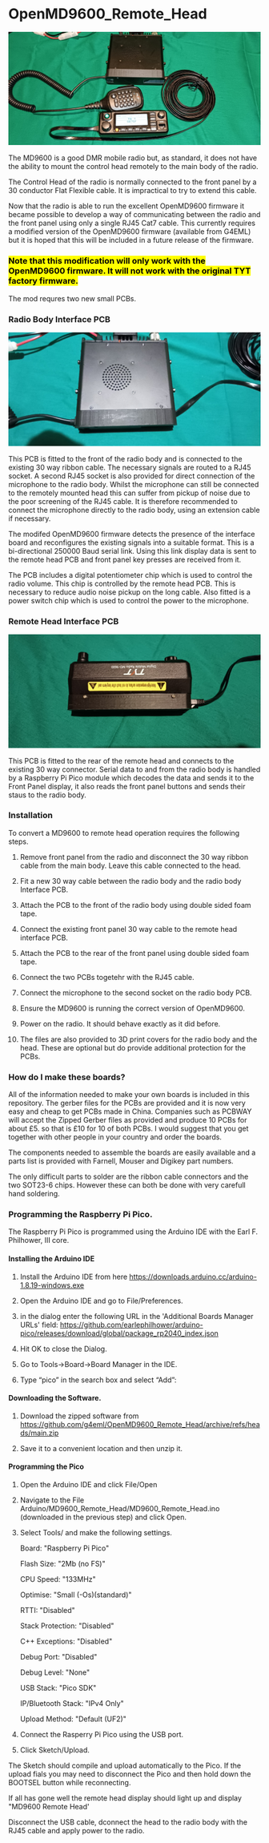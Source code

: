 # OpenMD9600_Remote_Head

![MD9600 Remote Head](Pics/IMG1.jpg) 

The MD9600 is a good DMR mobile radio but, as standard, it does not have the ability to mount the control head remotely to the main body of the radio. 

The Control Head of the radio is normally connected to the front panel by a 30 conductor Flat Flexible cable. It is impractical to try to extend this cable. 

Now that the radio is able to run the excellent OpenMD9600 firmware it became possible to develop a way of communicating between the radio and the front panel using only a single RJ45 Cat7 cable. This currently requires a modified version of the OpenMD9600 firmware (available from G4EML) but it is hoped that this will be included in a future release of the firmware.  

### <mark>**Note that this modification will only work with the OpenMD9600 firmware. It will not work with the original TYT factory firmware.**</mark>

The mod requres two new small PCBs. 

### Radio Body Interface PCB

![Body](Pics/IMG6.jpg)

This PCB is fitted to the front of the radio body and is connected to the existing 30 way ribbon cable. The necessary signals are routed to a RJ45 socket. A second RJ45 socket is also provided for direct connection of the microphone to the radio body.  Whilst the microphone can still be connected to the remotely mounted head this can suffer from pickup of noise due to the poor screening of the RJ45 cable. It is therefore recommended to connect the microphone directly to the radio body, using an extension cable if necessary. 

The modifed OpenMD9600 firmware detects the presence of the interface board and reconfigures the existing signals into a suitable format. This is a bi-directional 250000 Baud serial link.  Using this link display data is sent to the remote head PCB and front panel key presses are received from it. 

The PCB includes a digital potentiometer chip which is used to control the radio volume.  This chip is controlled by the remote head PCB.  This is necessary to reduce audio noise pickup on the long cable. Also fitted is a power switch chip which is used to control the power to the microphone. 

### Remote Head Interface PCB

![Head](Pics/IMG3.jpg)

This PCB is fitted to the rear of the remote head and connects to the existing 30 way connector.  Serial data to and from the radio body is handled by a Raspberry Pi Pico module which decodes the data and sends it to the Front Panel display, it also reads the front panel buttons and sends their staus to the radio body. 

### Installation

To convert a MD9600 to remote head operation requires the following steps. 

1. Remove front panel from the radio and disconnect the 30 way ribbon cable from the main body. Leave this cable connected to the head.

2. Fit a new 30 way cable between the radio body and the radio body Interface PCB. 

3. Attach the PCB to the front of the radio body using double sided foam tape. 

4. Connect the existing front panel 30 way cable to the remote head interface PCB. 

5. Attach the PCB to the rear of the front panel using double sided foam tape. 

6. Connect the two PCBs togetehr with the RJ45 cable. 

7. Connect the microphone to the second socket on the radio body PCB. 

8. Ensure the MD9600 is running the correct version of OpenMD9600.

9. Power on the radio. It should behave exactly as it did before. 

10. The files are also provided to 3D print covers for the radio body and the head. These are optional but do provide additional protection for the PCBs. 

### How do I make these boards?

All of the information needed to make your own boards is included in this repository. The gerber files for the PCBs are provided and it is now very easy and cheap to get PCBs made in China. Companies such as PCBWAY will accept the Zipped Gerber files as provided and produce 10 PCBs for about £5.  so that is £10 for 10 of both PCBs. I would suggest that you get together with other people in your country and order the boards. 

The components needed to assemble the boards are easily available and a parts list is provided with Farnell, Mouser and Digikey part numbers. 

The only difficult parts to solder are the ribbon cable connectors and the two SOT23-6 chips. However these can both be done with very carefull hand soldering. 

### Programming the Raspberry Pi Pico.

The Raspberry Pi Pico is programmed using the Arduino IDE with the Earl F. Philhower, III core. 

#### Installing the Arduino IDE

1. Install the Arduino IDE from here https://downloads.arduino.cc/arduino-1.8.19-windows.exe

2. Open the Arduino IDE and go to File/Preferences.

3. in the dialog enter the following URL in the 'Additional Boards Manager URLs' field: https://github.com/earlephilhower/arduino-pico/releases/download/global/package_rp2040_index.json

4. Hit OK to close the Dialog.

5. Go to Tools->Board->Board Manager in the IDE.

6. Type “pico” in the search box and select “Add”:

#### Downloading the Software.

1. Download the zipped software from https://github.com/g4eml/OpenMD9600_Remote_Head/archive/refs/heads/main.zip

2. Save it to a convenient location and then unzip it. 

#### Programming the Pico

1. Open the Arduino IDE and click File/Open

2. Navigate to the File Arduino/MD9600_Remote_Head/MD9600_Remote_Head.ino (downloaded in the previous step) and click Open.

3. Select Tools/ and make the following settings. 
   
   Board: "Raspberry Pi Pico"
   
   Flash Size: "2Mb (no FS)"
   
   CPU Speed: "133MHz"
   
   Optimise: "Small (-Os)(standard)"
   
   RTTI: "Disabled"
   
   Stack Protection: "Disabled"
   
   C++ Exceptions: "Disabled"
   
   Debug Port: "Disabled"
   
   Debug Level: "None"
   
   USB Stack: "Pico SDK"
   
   IP/Bluetooth Stack: "IPv4 Only"
   
   Upload Method: "Default (UF2)"

4. Connect the Rasperry Pi Pico using the USB port. 

5. Click Sketch/Upload.

The Sketch should compile and upload automatically to the Pico. If the upload fials you may need to disconnect the Pico and then hold down the BOOTSEL button while reconnecting. 

If all has gone well the remote head display should light up and display "MD9600 Remote Head'

Disconnect the USB cable, dconnect the head to the radio body with the RJ45 cable and apply power to the radio.
